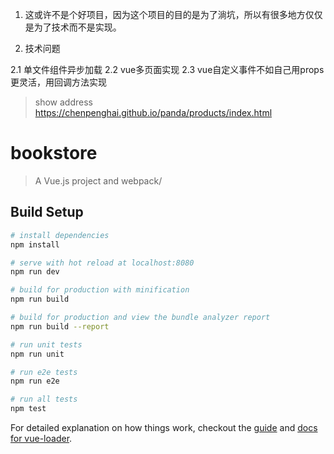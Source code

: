 1. 这或许不是个好项目，因为这个项目的目的是为了淌坑，所以有很多地方仅仅是为了技术而不是实现。

2. 技术问题 

2.1 单文件组件异步加载
2.2 vue多页面实现
2.3 vue自定义事件不如自己用props更灵活，用回调方法实现

> show address
https://chenpenghai.github.io/panda/products/index.html


# bookstore

> A Vue.js project and webpack/

## Build Setup

``` bash
# install dependencies
npm install

# serve with hot reload at localhost:8080
npm run dev

# build for production with minification
npm run build

# build for production and view the bundle analyzer report
npm run build --report

# run unit tests
npm run unit

# run e2e tests
npm run e2e

# run all tests
npm test
```

For detailed explanation on how things work, checkout the [guide](http://vuejs-templates.github.io/webpack/) and [docs for vue-loader](http://vuejs.github.io/vue-loader).
